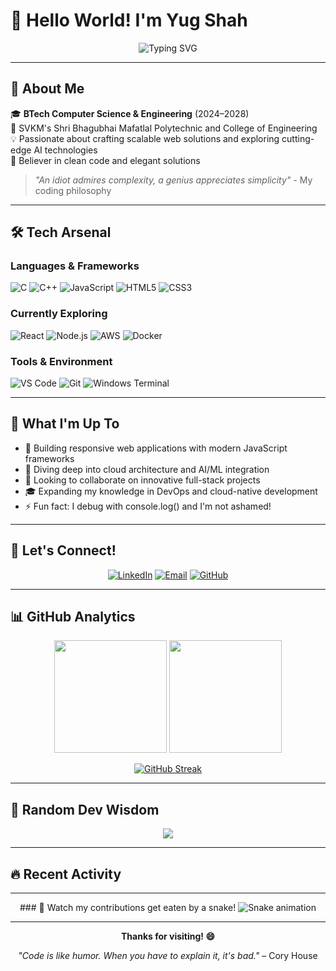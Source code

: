 # 👋 Hello World! I'm Yug Shah

<div align="center">
  <img src="https://readme-typing-svg.herokuapp.com?font=Fira+Code&weight=600&size=28&duration=4000&pause=1000&color=00D9FF&center=true&vCenter=true&multiline=true&width=600&height=100&lines=Full+Stack+Developer;Cloud+%26+AI+Enthusiast;Building+Tomorrow's+Solutions" alt="Typing SVG" />
</div>

---

## 🚀 About Me

🎓 **BTech Computer Science & Engineering** (2024–2028)  
📍 SVKM's Shri Bhagubhai Mafatlal Polytechnic and College of Engineering  
💡 Passionate about crafting scalable web solutions and exploring cutting-edge AI technologies  
🌟 Believer in clean code and elegant solutions  

> *"An idiot admires complexity, a genius appreciates simplicity"* - My coding philosophy

---

## 🛠️ Tech Arsenal

### **Languages & Frameworks**
![C](https://img.shields.io/badge/C-00599C?style=for-the-badge&logo=c&logoColor=white)
![C++](https://img.shields.io/badge/C++-00599C?style=for-the-badge&logo=cplusplus&logoColor=white)
![JavaScript](https://img.shields.io/badge/JavaScript-F7DF1E?style=for-the-badge&logo=javascript&logoColor=black)
![HTML5](https://img.shields.io/badge/HTML5-E34F26?style=for-the-badge&logo=html5&logoColor=white)
![CSS3](https://img.shields.io/badge/CSS3-1572B6?style=for-the-badge&logo=css3&logoColor=white)

### **Currently Exploring**
![React](https://img.shields.io/badge/React-20232A?style=for-the-badge&logo=react&logoColor=61DAFB)
![Node.js](https://img.shields.io/badge/Node.js-43853D?style=for-the-badge&logo=node.js&logoColor=white)
![AWS](https://img.shields.io/badge/AWS-232F3E?style=for-the-badge&logo=amazon-aws&logoColor=white)
![Docker](https://img.shields.io/badge/Docker-2496ED?style=for-the-badge&logo=docker&logoColor=white)

### **Tools & Environment**
![VS Code](https://img.shields.io/badge/VS_Code-007ACC?style=for-the-badge&logo=visual-studio-code&logoColor=white)
![Git](https://img.shields.io/badge/Git-F05032?style=for-the-badge&logo=git&logoColor=white)
![Windows Terminal](https://img.shields.io/badge/Windows_Terminal-4D4D4D?style=for-the-badge&logo=windows-terminal&logoColor=white)

---

## 🎯 What I'm Up To

- 🔭 Building responsive web applications with modern JavaScript frameworks
- 🌱 Diving deep into cloud architecture and AI/ML integration
- 👯 Looking to collaborate on innovative full-stack projects
- 🎓 Expanding my knowledge in DevOps and cloud-native development
- ⚡ Fun fact: I debug with console.log() and I'm not ashamed!

---

## 🤝 Let's Connect!

<div align="center">
  
[![LinkedIn](https://img.shields.io/badge/LinkedIn-0077B5?style=for-the-badge&logo=linkedin&logoColor=white)](https://linkedin.com/in/yug-shah26)
[![Email](https://img.shields.io/badge/Email-D14836?style=for-the-badge&logo=gmail&logoColor=white)](mailto:yugshah197@gmail.com)
[![GitHub](https://img.shields.io/badge/GitHub-100000?style=for-the-badge&logo=github&logoColor=white)](https://github.com/Yug-the-pirate-king)

</div>

---

## 📊 GitHub Analytics

<div align="center">
  
<img height="180em" src="https://github-readme-stats.vercel.app/api?username=Yug-the-pirate-king&show_icons=true&theme=tokyonight&hide_border=true&count_private=true" />
<img height="180em" src="https://github-readme-stats.vercel.app/api/top-langs/?username=Yug-the-pirate-king&layout=compact&theme=tokyonight&hide_border=true" />

</div>

<div align="center">
  
[![GitHub Streak](https://nirzak-streak-stats.vercel.app/?user=Yug-the-pirate-king&theme=tokyonight&hide_border=true)](https://git.io/streak-stats)

</div>

---

## 💭 Random Dev Wisdom

<div align="center">
  
![](https://quotes-github-readme.vercel.app/api?type=horizontal&theme=tokyonight)

</div>

---

## 🔥 Recent Activity

<!--START_SECTION:activity-->
<!--END_SECTION:activity-->

---

<div align="center">
  ### 🐍 Watch my contributions get eaten by a snake!
  <img src="https://profile-readme-generator.com/assets/snake.svg" alt="Snake animation" />
</div>

---

<div align="center">
  
**Thanks for visiting! 😄**

*"Code is like humor. When you have to explain it, it's bad."* – Cory House

</div>

